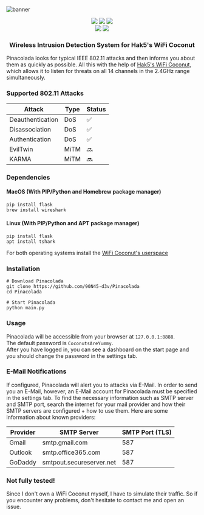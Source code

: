 ![banner](https://user-images.githubusercontent.com/79598596/227720053-2c912d60-4c07-4b22-8205-134cfc63feed.svg)
<p align="center">
 <img src="https://img.shields.io/badge/Made%20with-Python-blue">
 <img src="https://img.shields.io/github/license/90N45-d3v/Pinacolada.svg">
 <img src="https://img.shields.io/badge/Ask%20me-anything-1abc9c.svg">
 <br>
 <img src="https://img.shields.io/badge/-Linux-lightblue">
 <img src="https://img.shields.io/badge/-MacOS-lightgrey">
</p>
<h3 align="center">Wireless Intrusion Detection System for Hak5's WiFi Coconut</h3>
<p>Pinacolada looks for typical IEEE 802.11 attacks and then informs you about them as quickly as possible. All this with the help of <a href="https://hak5.org/products/wifi-coconut">Hak5's WiFi Coconut</a>, which allows it to listen for threats on all 14 channels in the 2.4GHz range simultaneously.</p>

### Supported 802.11 Attacks
| Attack | Type | Status
| ------- | --------- | --------- |
| Deauthentication | DoS | ✅ |
| Disassociation | DoS | ✅ |
| Authentication | DoS | ✅ |
| EvilTwin | MiTM | 🔜 |
| KARMA | MiTM | 🔜 |

### Dependencies
#### MacOS (With PIP/Python and Homebrew package manager)
````
pip install flask
brew install wireshark
````
#### Linux (With PIP/Python and APT package manager)
````
pip install flask
apt install tshark
````

For both operating systems install the [WiFi Coconut's userspace](https://docs.hak5.org/wifi-coconut/software-and-drivers/wifi-coconut-software)
### Installation
````
# Download Pinacolada
git clone https://github.com/90N45-d3v/Pinacolada
cd Pinacolada

# Start Pinacolada
python main.py
````

### Usage
Pinacolada will be accessible from your browser at `127.0.0.1:8888`.  
The default password is `CoconutsAreYummy`.  
After you have logged in, you can see a dashboard on the start page and you should change the password in the settings tab.

### E-Mail Notifications
<p>If configured, Pinacolada will alert you to attacks via E-Mail. In order to send you an E-Mail, however, an E-Mail account for Pinacolada must be specified in the settings tab. To find the necessary information such as SMTP server and SMTP port, search the internet for your mail provider and how their SMTP servers are configured + how to use them. Here are some information about known providers:</p>

| Provider | SMTP Server | SMTP Port (TLS)
| ------- | --------- | --------- |
| Gmail | smtp.gmail.com | 587 |
| Outlook | smtp.office365.com | 587 |
| GoDaddy | smtpout.secureserver.net | 587 |

### Not fully tested!
Since I don't own a WiFi Coconut myself, I have to simulate their traffic. So if you encounter any problems, don't hesitate to contact me and open an issue.
